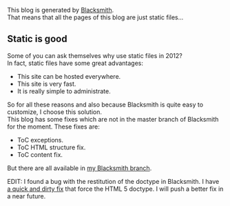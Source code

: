 This blog is generated by [Blacksmith](http://blacksmith.jit.su/).   
That means that all the pages of this blog are just static files...

Static is good
--------------

Some of you can ask themselves why use static files in 2012?   
In fact, static files have some great advantages:

- This site can be hosted everywhere.
- This site is very fast.
- It is really simple to administrate.

So for all these reasons and also because Blacksmith is quite easy to customize, I choose this solution.   
This blog has some fixes which are not in the master branch of Blacksmith for the moment. These fixes are:

- ToC exceptions.
- ToC HTML structure fix.
- ToC content fix.

But there are all available in [my Blacksmith branch](https://github.com/lfont/blacksmith).   

EDIT: I found a bug with the restitution of the doctype in Blacksmith. I have [a quick and dirty fix](https://github.com/lfont/blacksmith/tree/fix-doctype) that force the HTML 5 doctype. I will push a better fix in a near future.